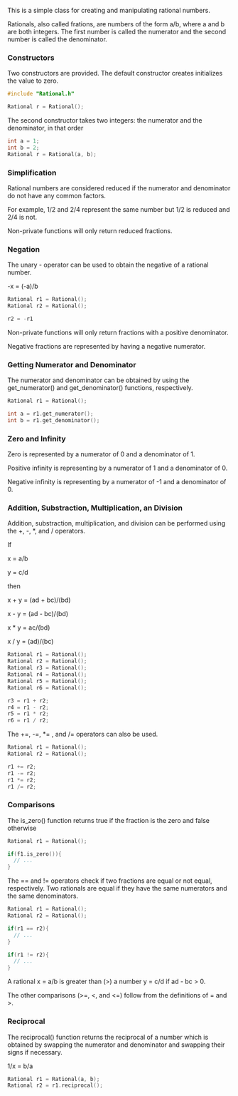 This is a simple class for creating and manipulating rational numbers.

Rationals, also called frations, are numbers of the form a/b, where a and b are both integers. The first number is called the numerator and the second number is called the denominator.

### Constructors

Two constructors are provided. The default constructor creates initializes the value to zero.

```cpp
#include "Rational.h"

Rational r = Rational();
```

The second constructor takes two integers: the numerator and the denominator, in that order

```cpp
int a = 1;
int b = 2;
Rational r = Rational(a, b);
```

### Simplification

Rational numbers are considered reduced if the numerator and denominator do not have any common factors.

For example, 1/2 and 2/4 represent the same number but 1/2 is reduced and 2/4 is not.

Non-private functions will only return reduced fractions.


### Negation

The unary - operator can be used to obtain the negative of a rational number.

-x = (-a)/b

```cpp
Rational r1 = Rational();
Rational r2 = Rational();

r2 = -r1
```

Non-private functions will only return fractions with a positive denominator.

Negative fractions are represented by having a negative numerator.

### Getting Numerator and Denominator

The numerator and denominator can be obtained by using the get_numerator() and get_denominator() functions, respectively.

```cpp
Rational r1 = Rational();

int a = r1.get_numerator();
int b = r1.get_denominator();
```

### Zero and Infinity

Zero is represented by a numerator of 0 and a denominator of 1.

Positive infinity is representing by a numerator of 1 and a denominator of 0.

Negative infinity is representing by a numerator of -1 and a denominator of 0.


### Addition, Substraction, Multiplication, an Division

Addition, substraction, multiplication, and division can be performed using the +, -, *, and / operators.

If 

x = a/b

y = c/d

then

x + y = (ad + bc)/(bd)

x - y = (ad - bc)/(bd)


x * y = ac/(bd)

x / y = (ad)/(bc)


```cpp
Rational r1 = Rational();
Rational r2 = Rational();
Rational r3 = Rational();
Rational r4 = Rational();
Rational r5 = Rational();
Rational r6 = Rational();

r3 = r1 + r2;
r4 = r1 - r2;
r5 = r1 * r2;
r6 = r1 / r2;
```

The +=, -=, *= , and /= operators can also be used.

```cpp
Rational r1 = Rational();
Rational r2 = Rational();

r1 += r2;
r1 -= r2;
r1 *= r2;
r1 /= r2;
```

### Comparisons

The is_zero() function returns true if the fraction is the zero and false otherwise

```cpp
Rational r1 = Rational();

if(f1.is_zero()){
  // ...
}
```

The == and != operators check if two fractions are equal or not equal, respectively.
Two rationals are equal if they have the same numerators and the same denominators.

```cpp
Rational r1 = Rational();
Rational r2 = Rational();

if(r1 == r2){
  // ...
}

if(r1 != r2){
  // ...
}
```

A rational x = a/b is greater than (>) a number y = c/d if ad - bc > 0. 

The other comparisons (>=, <, and <=) follow from the definitions of = and >.

### Reciprocal

The reciprocal() function returns the reciprocal of a number which is obtained by swapping the numerator and denominator and swapping their signs if necessary.

1/x = b/a

```cpp
Rational r1 = Rational(a, b);
Rational r2 = r1.reciprocal();
```
